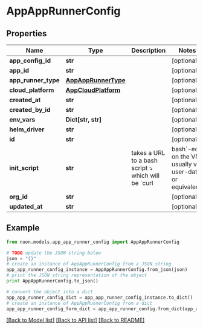 # AppAppRunnerConfig


## Properties

Name | Type | Description | Notes
------------ | ------------- | ------------- | -------------
**app_config_id** | **str** |  | [optional] 
**app_id** | **str** |  | [optional] 
**app_runner_type** | [**AppAppRunnerType**](AppAppRunnerType.md) |  | [optional] 
**cloud_platform** | [**AppCloudPlatform**](AppCloudPlatform.md) |  | [optional] 
**created_at** | **str** |  | [optional] 
**created_by_id** | **str** |  | [optional] 
**env_vars** | **Dict[str, str]** |  | [optional] 
**helm_driver** | **str** |  | [optional] 
**id** | **str** |  | [optional] 
**init_script** | **str** | takes a URL to a bash script ⤵  which will be &#x60;curl | bash&#x60;-ed on the VM. usually via user-data or equivalent. | [optional] 
**org_id** | **str** |  | [optional] 
**updated_at** | **str** |  | [optional] 

## Example

```python
from nuon.models.app_app_runner_config import AppAppRunnerConfig

# TODO update the JSON string below
json = "{}"
# create an instance of AppAppRunnerConfig from a JSON string
app_app_runner_config_instance = AppAppRunnerConfig.from_json(json)
# print the JSON string representation of the object
print AppAppRunnerConfig.to_json()

# convert the object into a dict
app_app_runner_config_dict = app_app_runner_config_instance.to_dict()
# create an instance of AppAppRunnerConfig from a dict
app_app_runner_config_form_dict = app_app_runner_config.from_dict(app_app_runner_config_dict)
```
[[Back to Model list]](../README.md#documentation-for-models) [[Back to API list]](../README.md#documentation-for-api-endpoints) [[Back to README]](../README.md)


